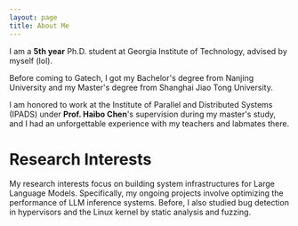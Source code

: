 ```yaml
---
layout: page
title: About Me
---
```


I am a **5th year** Ph.D. student at Georgia Institute of Technology, advised by myself (lol).

Before coming to Gatech, I got my Bachelor's degree from Nanjing University and my Master's degree from Shanghai Jiao Tong University.

I am honored to work at the Institute of Parallel and Distributed Systems (IPADS) under **Prof. Haibo Chen**'s supervision during my master's study, and I had an unforgettable experience with my teachers and labmates there.

# Research Interests

My research interests focus on building system infrastructures for Large Language Models.
Specifically, my ongoing projects involve optimizing the performance of LLM inference systems.
Before, I also studied bug detection in hypervisors and the Linux kernel by static analysis and fuzzing.
